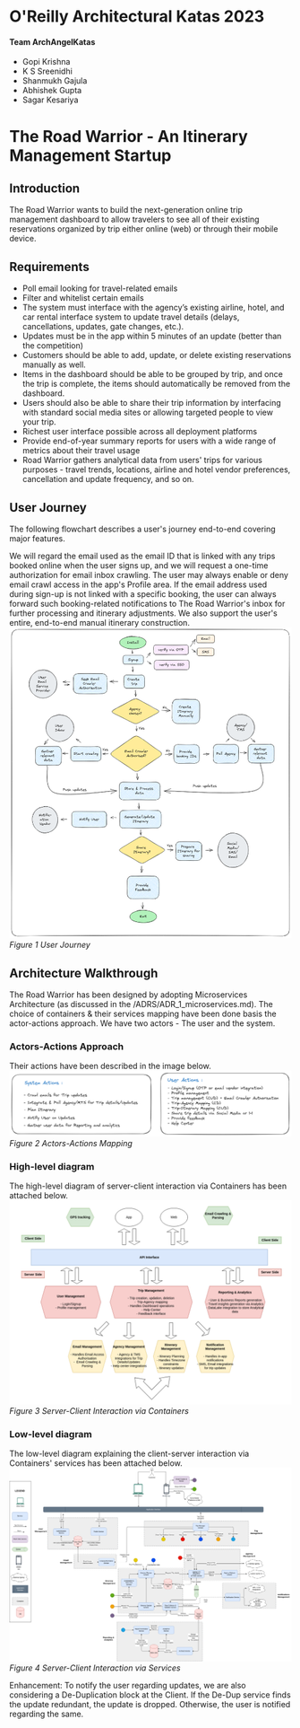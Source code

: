 # O'Reilly Architectural Katas 2023
#### Team ArchAngelKatas
- Gopi Krishna
- K S Sreenidhi
- Shanmukh Gajula
- Abhishek Gupta
- Sagar Kesariya

# The Road Warrior - An Itinerary Management Startup
## Introduction
The Road Warrior wants to build the next-generation online trip management dashboard to allow travelers to see all of their existing reservations organized by trip either online (web) or through their mobile device.

## Requirements
- Poll email looking for travel-related emails
- Filter and whitelist certain emails
- The system must interface with the agency’s existing airline, hotel, and car rental interface system to update travel details (delays, cancellations, updates, gate changes, etc.).
- Updates must be in the app within 5 minutes of an update (better than the competition)
- Customers should be able to add, update, or delete existing reservations manually as well.
- Items in the dashboard should be able to be grouped by trip, and once the trip is complete, the items should automatically be removed from the dashboard.
- Users should also be able to share their trip information by interfacing with standard social media sites or allowing targeted people to view your trip.
- Richest user interface possible across all deployment platforms
- Provide end-of-year summary reports for users with a wide range of metrics about their travel usage
- Road Warrior gathers analytical data from users' trips for various purposes - travel trends, locations, airline and hotel vendor preferences, cancellation and update frequency, and so on.

## User Journey
The following flowchart describes a user's journey end-to-end covering major features. 

We will regard the email used as the email ID that is linked with any trips booked online when the user signs up, and we will request a one-time authorization for email inbox crawling. The user may always enable or deny email crawl access in the app's Profile area. If the email address used during sign-up is not linked with a specific booking, the user can always forward such booking-related notifications to The Road Warrior's inbox for further processing and itinerary adjustments. We also support the user's entire, end-to-end manual itinerary construction.
![user_journey](/Diagrams/user_journey.png)
*Figure 1 User Journey*

## Architecture Walkthrough
The Road Warrior has been designed by adopting Microservices Architecture (as discussed in the /ADRS/ADR_1_microservices.md). 
The choice of containers & their services mapping have been done basis the actor-actions approach.
We have two actors - The user and the system. 

### Actors-Actions Approach
Their actions have been described in the image below.
![actors_actions](/Diagrams/actors_actions.png)
*Figure 2 Actors-Actions Mapping*

### High-level diagram
The high-level diagram of server-client interaction via Containers has been attached below. 
![high_level_arch](/Diagrams/high_level.png)
*Figure 3 Server-Client Interaction via Containers*

### Low-level diagram
The low-level diagram explaining the client-server interaction via Containers' services has been attached below.
![architecture](/Diagrams/architecture.png)
*Figure 4 Server-Client Interaction via Services*

Enhancement: To notify the user regarding updates, we are also considering a De-Duplication block at the Client. If the De-Dup service finds the update redundant, the update is dropped. Otherwise, the user is notified regarding the same.


